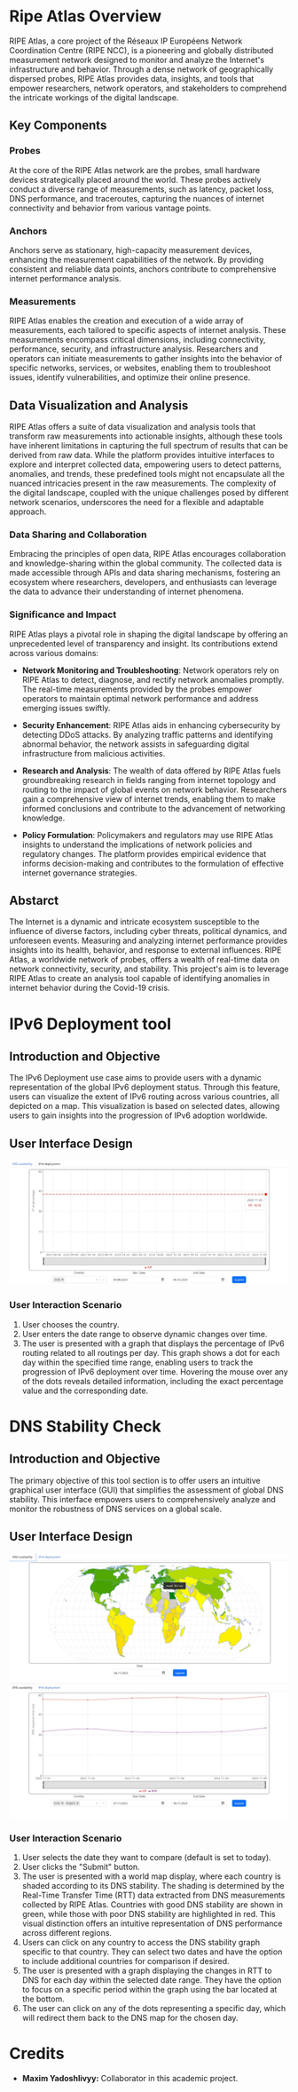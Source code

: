 # Ripe Atlas Overview

RIPE Atlas, a core project of the Réseaux IP Européens Network Coordination Centre (RIPE NCC), is a pioneering and globally distributed measurement network designed to monitor and analyze the Internet's infrastructure and behavior. Through a dense network of geographically dispersed probes, RIPE Atlas provides data, insights, and tools that empower researchers, network operators, and stakeholders to comprehend the intricate workings of the digital landscape.

## Key Components

### Probes 
At the core of the RIPE Atlas network are the probes, small hardware devices strategically placed around the world. These probes actively conduct a diverse range of measurements, such as latency, packet loss, DNS performance, and traceroutes, capturing the nuances of internet connectivity and behavior from various vantage points.

### Anchors 
Anchors serve as stationary, high-capacity measurement devices, enhancing the measurement capabilities of the network. By providing consistent and reliable data points, anchors contribute to comprehensive internet performance analysis.

### Measurements 
RIPE Atlas enables the creation and execution of a wide array of measurements, each tailored to specific aspects of internet analysis. These measurements encompass critical dimensions, including connectivity, performance, security, and infrastructure analysis. Researchers and operators can initiate measurements to gather insights into the behavior of specific networks, services, or websites, enabling them to troubleshoot issues, identify vulnerabilities, and optimize their online presence.

## Data Visualization and Analysis 

RIPE Atlas offers a suite of data visualization and analysis tools that transform raw measurements into actionable insights, although these tools have inherent limitations in capturing the full spectrum of results that can be derived from raw data. While the platform provides intuitive interfaces to explore and interpret collected data, empowering users to detect patterns, anomalies, and trends, these predefined tools might not encapsulate all the nuanced intricacies present in the raw measurements. The complexity of the digital landscape, coupled with the unique challenges posed by different network scenarios, underscores the need for a flexible and adaptable approach.

### Data Sharing and Collaboration 
Embracing the principles of open data, RIPE Atlas encourages collaboration and knowledge-sharing within the global community. The collected data is made accessible through APIs and data sharing mechanisms, fostering an ecosystem where researchers, developers, and enthusiasts can leverage the data to advance their understanding of internet phenomena.

### Significance and Impact 
RIPE Atlas plays a pivotal role in shaping the digital landscape by offering an unprecedented level of transparency and insight. Its contributions extend across various domains:

- **Network Monitoring and Troubleshooting**: Network operators rely on RIPE Atlas to detect, diagnose, and rectify network anomalies promptly. The real-time measurements provided by the probes empower operators to maintain optimal network performance and address emerging issues swiftly. 

- **Security Enhancement**: RIPE Atlas aids in enhancing cybersecurity by detecting DDoS attacks. By analyzing traffic patterns and identifying abnormal behavior, the network assists in safeguarding digital infrastructure from malicious activities. 
- **Research and Analysis**: The wealth of data offered by RIPE Atlas fuels groundbreaking research in fields ranging from internet topology and routing to the impact of global events on network behavior. Researchers gain a comprehensive view of internet trends, enabling them to make informed conclusions and contribute to the advancement of networking knowledge.

- **Policy Formulation**: Policymakers and regulators may use RIPE Atlas insights to understand the implications of network policies and regulatory changes. The platform provides empirical evidence that informs decision-making and contributes to the formulation of effective internet governance strategies.

## Abstarct
The Internet is a dynamic and intricate ecosystem susceptible to the influence of diverse factors, including cyber threats, political dynamics, and unforeseen events. Measuring and analyzing internet performance provides insights into its health, behavior, and response to external influences. RIPE Atlas, a worldwide network of probes, offers a wealth of real-time data on network connectivity, security, and stability. This project's aim is to leverage RIPE Atlas to create an analysis tool capable of identifying anomalies in internet behavior during the Covid-19 crisis.


# IPv6 Deployment tool

## Introduction and Objective 
The IPv6 Deployment use case aims to provide users with a dynamic representation of the global IPv6 deployment status. Through this feature, users can visualize the extent of IPv6 routing across various countries, all depicted on a map. This visualization is based on selected dates, allowing users to gain insights into the progression of IPv6 adoption worldwide.

## User Interface Design 
![UI](images/IPv6_example.jpg)

### User Interaction Scenario 
1. User chooses the country.
2. User enters the date range to observe dynamic changes over time.
3. The user is presented with a graph that displays the percentage of IPv6 routing related to all routings per day. This graph shows a dot for each day within the specified time range, enabling users to track the progression of IPv6 deployment over time. Hovering the mouse over any of the dots reveals detailed information, including the exact percentage value and the corresponding date.


# DNS Stability Check

## Introduction and Objective
The primary objective of this tool section is to offer users an intuitive graphical user interface (GUI) that simplifies the assessment of global DNS stability. This interface empowers users to comprehensively analyze and monitor the robustness of DNS services on a global scale.

## User Interface Design 
![UI](images/DNS_example_1.jpg)
![UI](images/DNS_example_2.jpg)

### User Interaction Scenario 
1. User selects the date they want to compare (default is set to today).
2. User clicks the "Submit" button.
3. The user is presented with a world map display, where each country is shaded according to its DNS stability. The shading is determined by the Real-Time Transfer Time (RTT) data extracted from DNS measurements collected by RIPE Atlas. Countries with good DNS stability are shown in green, while those with poor DNS stability are highlighted in red. This visual distinction offers an intuitive representation of DNS performance across different regions.
4. Users can click on any country to access the DNS stability graph specific to that country. They can select two dates and have the option to include additional countries for comparison if desired.
5. The user is presented with a graph displaying the changes in RTT to DNS for each day within the selected date range. They have the option to focus on a specific period within the graph using the bar located at the bottom.
6. The user can click on any of the dots representing a specific day, which will redirect them back to the DNS map for the chosen day.

# Credits

- **Maxim Yadoshlivyy:** Collaborator in this academic project.
